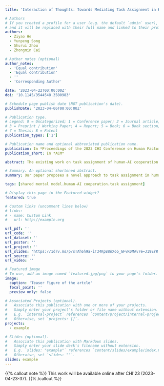 ```yaml
---
title: 'Interaction of Thoughts: Towards Mediating Task Assignment in Human-AI Cooperation with a Capability-Aware Shared Mental Model'

# Authors
# If you created a profile for a user (e.g. the default `admin` user), write the username (folder name) here
# and it will be replaced with their full name and linked to their profile.
authors:
  - Ziyao He
  - Yunpeng Song
  - Shurui Zhou
  - Zhongmin Cai

# Author notes (optional)
author_notes:
  - 'Equal contribution'
  - 'Equal contribution'
  - ''
  - 'Corresponding Author'

date: '2023-04-22T00:00:00Z'
doi: '10.1145/3544548.3580983'

# Schedule page publish date (NOT publication's date).
publishDate: '2023-04-06T00:00:00Z'

# Publication type.
# Legend: 0 = Uncategorized; 1 = Conference paper; 2 = Journal article;
# 3 = Preprint / Working Paper; 4 = Report; 5 = Book; 6 = Book section;
# 7 = Thesis; 8 = Patent
publication_types: ['1']

# Publication name and optional abbreviated publication name.
publication: In *Proceedings of the 2023 CHI Conference on Human Factors in Computing Systems*
publication_short: In *ACM*

abstract: The existing work on task assignment of human-AI cooperation did not consider the differences between individual team members regarding their capabilities, leading to sub-optimal task completion results. In this work, we propose a capability-aware shared mental model (CASMM) with the components of task grouping and negotiation, which utilize tuples to break down tasks into sets of scenarios relating to difficulties and then dynamically merge the task grouping ideas raised by human and AI through negotiation. We implement a prototype system and a 3-phase user study for the proof of concept via an image labeling task. The result shows building CASMM boosts the accuracy and time efficiency significantly through forming the task assignment close to real capabilities within few iterations. It helps users better understand the capability of AI and themselves. Our method has the potential to generalize to other scenarios such as medical diagnoses and automatic driving in facilitating better human-AI cooperation.

# Summary. An optional shortened abstract.
summary: Our paper proposes a novel approach to task assignment in human-AI cooperation, utilizing the capability-aware shared mental model with the unified form of tuples to represent task-specific capabilities of both human and AI. Results from our user study show that this approach improves accuracy and time efficiency while facilitating better understanding of each team member's capabilities.

tags: [shared mental model.human-AI cooperation.task assignment]

# Display this page in the Featured widget?
featured: true

# Custom links (uncomment lines below)
# links:
# - name: Custom Link
#   url: http://example.org

url_pdf: ''
url_code: ''
url_dataset: ''
url_poster: ''
url_project: ''
url_slides: 'https://1drv.ms/p/s!Ah6h9a-iT34KpB8nXoo_GFvR0MAv?e=J19ErR'
url_source: ''
url_video: ''

# Featured image
# To use, add an image named `featured.jpg/png` to your page's folder.
image:
  caption: 'Teaser Figure of the artcle'
  focal_point: ''
  preview_only: false

# Associated Projects (optional).
#   Associate this publication with one or more of your projects.
#   Simply enter your project's folder or file name without extension.
#   E.g. `internal-project` references `content/project/internal-project/index.md`.
#   Otherwise, set `projects: []`.
projects:
  - example

# Slides (optional).
#   Associate this publication with Markdown slides.
#   Simply enter your slide deck's filename without extension.
#   E.g. `slides: "example"` references `content/slides/example/index.md`.
#   Otherwise, set `slides: ""`.
slides: example
---
```


{{% callout note %}}
This work will be available online after CHI'23 (2023-04-23-37).
{{% /callout %}}
